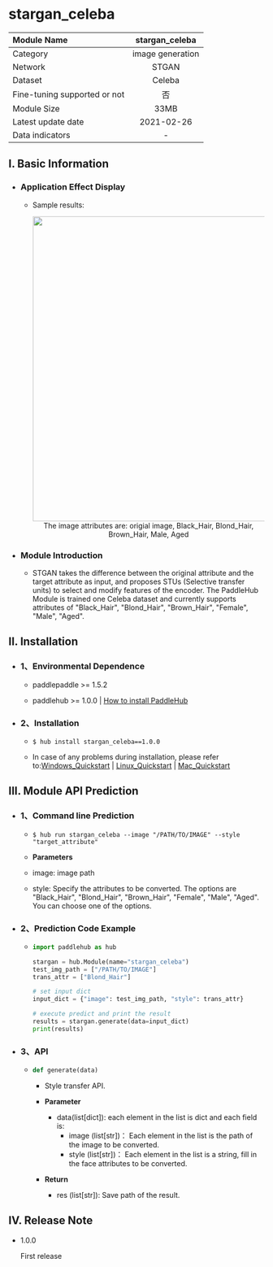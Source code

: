 # stargan_celeba

|Module Name|stargan_celeba|
| :--- | :---: |
|Category|image generation|
|Network|STGAN|
|Dataset|Celeba|
|Fine-tuning supported or not|否|
|Module Size |33MB|
|Latest update date|2021-02-26|
|Data indicators|-|


## I. Basic Information 

- ### Application Effect Display
  - Sample results:

    <p align="center">
    <img src="https://user-images.githubusercontent.com/35907364/137855887-f0abca76-2735-4275-b7ad-242decf31bb3.PNG" width=600><br/>
     The image attributes are: origial image, Black_Hair, Blond_Hair, Brown_Hair, Male, Aged<br/>
    </p>


- ### Module Introduction

  - STGAN takes the difference between the original attribute and the target attribute as input, and  proposes STUs (Selective transfer units) to select and modify features of the encoder. The PaddleHub Module is trained one Celeba dataset and currently supports attributes of  "Black_Hair", "Blond_Hair", "Brown_Hair", "Female", "Male", "Aged".


## II. Installation

- ### 1、Environmental Dependence

  - paddlepaddle >= 1.5.2 

  - paddlehub >= 1.0.0  | [How to install PaddleHub](../../../../docs/docs_ch/get_start/installation.rst)

- ### 2、Installation

  - ```shell
    $ hub install stargan_celeba==1.0.0
    ```
  - In case of any problems during installation, please refer to:[Windows_Quickstart](../../../../docs/docs_ch/get_start/windows_quickstart.md)
    | [Linux_Quickstart](../../../../docs/docs_ch/get_start/linux_quickstart.md) | [Mac_Quickstart](../../../../docs/docs_ch/get_start/mac_quickstart.md)  
 

## III. Module API Prediction

- ### 1、Command line Prediction

    - ```shell
      $ hub run stargan_celeba --image "/PATH/TO/IMAGE" --style "target_attribute"
      ```

    - **Parameters**

    - image: image path

    - style: Specify the attributes to be converted. The options are "Black_Hair", "Blond_Hair", "Brown_Hair", "Female", "Male", "Aged". You can choose one of the options.

- ### 2、Prediction Code Example

  - ```python
    import paddlehub as hub

    stargan = hub.Module(name="stargan_celeba")
    test_img_path = ["/PATH/TO/IMAGE"]
    trans_attr = ["Blond_Hair"]

    # set input dict
    input_dict = {"image": test_img_path, "style": trans_attr}

    # execute predict and print the result
    results = stargan.generate(data=input_dict)
    print(results)
    ```

- ### 3、API

  - ```python
    def generate(data)
    ```

    - Style transfer API.

    - **Parameter**

      - data(list[dict]): each element in the list is dict and each field is: 
          - image (list\[str\])： Each element in the list is the path of the image to be converted.
          - style (list\[str\])： Each element in the list is a string, fill in the face attributes to be converted.

    - **Return**
      - res (list\[str\]): Save path of the result.

## IV. Release Note

- 1.0.0

  First release
